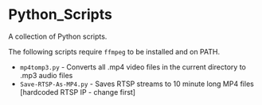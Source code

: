 # Python_Scripts
A collection of Python scripts.

The following scripts require `ffmpeg` to be installed and on PATH.  

- `mp4tomp3.py` - Converts all .mp4 video files in the current directory to .mp3 audio files
- `Save-RTSP-As-MP4.py` - Saves RTSP streams to 10 minute long MP4 files [hardcoded RTSP IP - change first]


